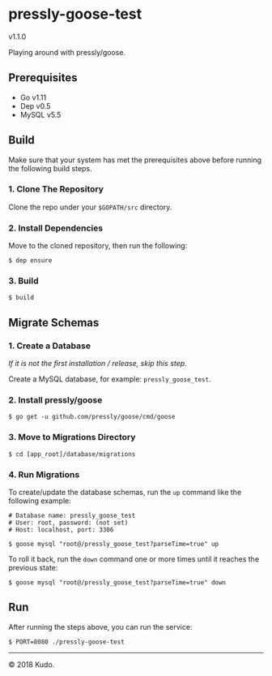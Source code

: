 # pressly-goose-test 
v1.1.0

Playing around with pressly/goose.

## Prerequisites
* Go v1.11
* Dep v0.5
* MySQL v5.5

## Build

Make sure that your system has met the prerequisites above before running the following build steps.

### 1. Clone The Repository

Clone the repo under your `$GOPATH/src` directory.

### 2. Install Dependencies

Move to the cloned repository, then run the following:

	$ dep ensure
	
### 3. Build

	$ build
	
## Migrate Schemas
	
### 1. Create a Database
*If it is not the first installation / release, skip this step.*

Create a MySQL database, for example: `pressly_goose_test`.

### 2. Install pressly/goose

	$ go get -u github.com/pressly/goose/cmd/goose
	
### 3. Move to Migrations Directory

	$ cd [app_root]/database/migrations
	
### 4. Run Migrations

To create/update the database schemas, run the `up` command like the following example:

	# Database name: pressly_goose_test
	# User: root, password: (not set)
	# Host: localhost, port: 3306
	
	$ goose mysql "root@/pressly_goose_test?parseTime=true" up
	
To roll it back, run the `down` command one or more times until it reaches the previous state:

	$ goose mysql "root@/pressly_goose_test?parseTime=true" down

	
## Run

After running the steps above, you can run the service:

	$ PORT=8080 ./pressly-goose-test

***
&copy; 2018 Kudo.